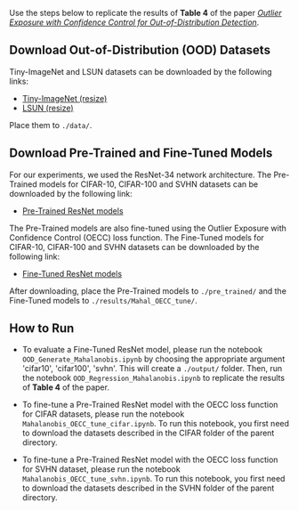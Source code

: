 Use the steps below to replicate the results of <b>Table 4</b> of the paper [_Outlier Exposure with Confidence Control for Out-of-Distribution Detection_](https://arxiv.org/abs/1906.03509).

## Download Out-of-Distribution (OOD) Datasets
Tiny-ImageNet and LSUN datasets can be downloaded by the following links:

* [Tiny-ImageNet (resize)](https://www.dropbox.com/s/kp3my3412u5k9rl/Imagenet_resize.tar.gz)
* [LSUN (resize)](https://www.dropbox.com/s/moqh2wh8696c3yl/LSUN_resize.tar.gz)

Place them to `./data/`.

## Download Pre-Trained and Fine-Tuned Models
For our experiments, we used the ResNet-34 network architecture. The Pre-Trained models for CIFAR-10, CIFAR-100 and SVHN datasets can be downloaded by the following link: 

* [Pre-Trained ResNet models](https://www.dropbox.com/sh/zsossiqfbughrxz/AAAgN-ZJzzDBXH2csQCP-bt9a?dl=0)

The Pre-Trained models are also fine-tuned using the Outlier Exposure with Confidence Control (OECC) loss function. The Fine-Tuned models for CIFAR-10, CIFAR-100 and SVHN datasets can be downloaded by the following link:

* [Fine-Tuned ResNet models](https://www.dropbox.com/sh/9go8i8v6wiujdrc/AADIr9foN7rpBAMiCJDVaQ7Fa?dl=0)

After downloading, place the Pre-Trained models to `./pre_trained/` and the Fine-Tuned models to `./results/Mahal_OECC_tune/`.

## How to Run
* To evaluate a Fine-Tuned ResNet model, please run the notebook `OOD_Generate_Mahalanobis.ipynb` by choosing the appropriate argument 'cifar10', 'cifar100', 'svhn'. This will create a `./output/` folder. Then, run the notebook `OOD_Regression_Mahalanobis.ipynb` to replicate the results of <b>Table 4</b> of the paper.

* To fine-tune a Pre-Trained ResNet model with the OECC loss function for CIFAR datasets, please run the notebook `Mahalanobis_OECC_tune_cifar.ipynb`. To run this notebook, you first need to download the datasets described in the CIFAR folder of the parent directory. 

* To fine-tune a Pre-Trained ResNet model with the OECC loss function for SVHN dataset, please run the notebook `Mahalanobis_OECC_tune_svhn.ipynb`. To run this notebook, you first need to download the datasets described in the SVHN folder of the parent directory.




